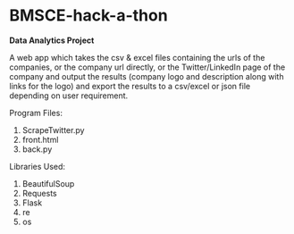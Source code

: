 # BMSCE-hack-a-thon
__Data Analytics Project__ 

A web app which takes the csv & excel files containing the urls of the companies, or the company url directly, or the Twitter/LinkedIn page of the company and output the results (company logo and description along with links for the logo) and export the results to a csv/excel or json file depending on user requirement.

Program Files:
  1. ScrapeTwitter.py
  2. front.html
  3. back.py
  
  
Libraries Used:
  1. BeautifulSoup
  2. Requests
  3. Flask
  4. re
  5. os
